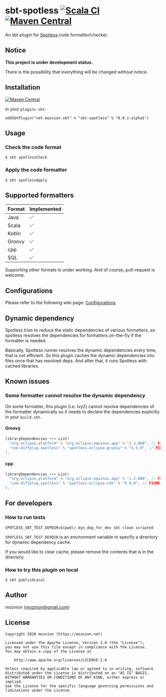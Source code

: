 # sbt-spotless [![Scala CI](https://github.com/moznion/sbt-spotless/workflows/Scala%20CI/badge.svg)](https://github.com/moznion/sbt-spotless/actions?query=workflow%3A%22Scala+CI%22) [![Maven Central](https://maven-badges.herokuapp.com/maven-central/net.moznion.sbt/sbt-spotless/badge.svg?kill_cache=1)](https://search.maven.org/artifact/net.moznion.sbt/sbt-spotless/)

An sbt plugin for [Spotless](https://github.com/diffplug/spotless) code formatter/checker.

## Notice

**This project is under development status.**

There is the possibility that everything will be changed without notice.

## Installation

[![Maven Central](https://maven-badges.herokuapp.com/maven-central/net.moznion.sbt/sbt-spotless/badge.svg?kill_cache=1)](https://search.maven.org/artifact/net.moznion.sbt/sbt-spotless/)

in your `plugins.sbt`:

```
addSbtPlugin("net.moznion.sbt" % "sbt-spotless" % "0.0.1-alpha1")
```

## Usage

### Check the code format

```
$ sbt spotlessCheck
```

### Apply the code formatter

```
$ sbt spotlessApply
```

## Supported formatters

|Format|Implemented|
|------|------|
|Java|✅|
|Scala|✅|
|Kotlin|✅|
|Groovy|✅|
|cpp|✅|
|SQL|✅|

Supporting other formats is under working. And of course, pull-request is welcome.

## Configurations

Please refer to the following wiki page: [Configurations](https://github.com/moznion/sbt-spotless/wiki/Configurations)

## Dynamic dependency

Spotless tries to reduce the static dependencies of various formatters, so spotless resolves the dependencies for formatters on-the-fly if the formatter is needed.

Basically, Spotless runner resolves the dynamic dependencies every time, that is not efficient. So this plugin caches the dynamic dependencies into files once that has resolved deps. And after that, it runs Spotless with cached libraries.

## Known issues

### Some formatter cannot resolve the dynamic dependency

On some formatter, this plugin (i.e. Ivy2) cannot resolve dependencies of the formatter dynamically so it needs to declare the dependencies explicitly in your `build.sbt`.

#### Groovy

```scala
libraryDependencies ++= List(
  "org.eclipse.platform" % "org.eclipse.equinox.app" % "1.3.600", // FIXME workaround for dynamic dependency resolution
  "com.diffplug.spotless" % "spotless-eclipse-groovy" % "3.5.0", // FIXME workaround for dynamic dependency resolution
),
```

#### cpp

```scala
libraryDependencies ++= List(
  "org.eclipse.platform" % "org.eclipse.equinox.app" % "1.3.600", // FIXME workaround for dependency resolution
  "com.diffplug.spotless" % "spotless-eclipse-cdt" % "9.9.0", // FIXME workaround for dependency resolution
),
```

## For developers

### How to run tests

```
SPOTLESS_SBT_TEST_DEPDIR=$(pwd)/.dyn_dep_for_dev sbt clean scripted
```

`SPOTLESS_SBT_TEST_DEPDIR` is an environment variable to specify a directory for dynamic dependency cache.

If you would like to clear cache, please remove the contents that is in the directory.

### How to try this plugin on local

```
$ sbt publishLocal
```

## Author

moznion (<moznion@gmail.com>)

## License

```
Copyright 2020 moznion (https://moznion.net)

Licensed under the Apache License, Version 2.0 (the "License");
you may not use this file except in compliance with the License.
You may obtain a copy of the License at

    http://www.apache.org/licenses/LICENSE-2.0

Unless required by applicable law or agreed to in writing, software
distributed under the License is distributed on an "AS IS" BASIS,
WITHOUT WARRANTIES OR CONDITIONS OF ANY KIND, either express or implied.
See the License for the specific language governing permissions and
limitations under the License.
```

